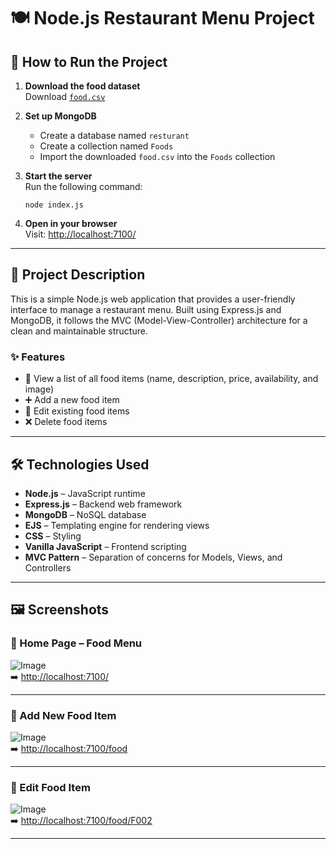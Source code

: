 # 🍽️ Node.js Restaurant Menu Project

## 🚀 How to Run the Project
1. **Download the food dataset**  
   Download [`food.csv`](https://github.com/user-attachments/files/19673557/food.csv)
2. **Set up MongoDB**  
   - Create a database named `resturant`
   - Create a collection named `Foods`
   - Import the downloaded `food.csv` into the `Foods` collection
3. **Start the server**  
   Run the following command:
   ```terminal
   node index.js
   ```

4. **Open in your browser**  
   Visit: [http://localhost:7100/](http://localhost:7100/)

---

## 📖 Project Description

This is a simple Node.js web application that provides a user-friendly interface to manage a restaurant menu. Built using Express.js and MongoDB, it follows the MVC (Model-View-Controller) architecture for a clean and maintainable structure.

### ✨ Features

- 📃 View a list of all food items (name, description, price, availability, and image)
- ➕ Add a new food item
- 📝 Edit existing food items
- ❌ Delete food items

---

## 🛠️ Technologies Used

- **Node.js** – JavaScript runtime
- **Express.js** – Backend web framework
- **MongoDB** – NoSQL database
- **EJS** – Templating engine for rendering views
- **CSS** – Styling
- **Vanilla JavaScript** – Frontend scripting
- **MVC Pattern** – Separation of concerns for Models, Views, and Controllers

---

## 🖼️ Screenshots

### 🔹 Home Page – Food Menu
![Image](https://github.com/user-attachments/assets/d60cc22a-f57d-43fc-bbb4-f0b02f86d7ba)  
➡️ [http://localhost:7100/](http://localhost:7100/)

---

### 🔹 Add New Food Item
![Image](https://github.com/user-attachments/assets/ebcef6fd-91f9-4c48-b3c4-f74ac07fe29a)  
➡️ [http://localhost:7100/food](http://localhost:7100/food)

---

### 🔹 Edit Food Item
![Image](https://github.com/user-attachments/assets/8886bf7a-27b7-4bbe-b3d4-634098ea6ffa)  
➡️ [http://localhost:7100/food/F002](http://localhost:7100/food/F002)

---
